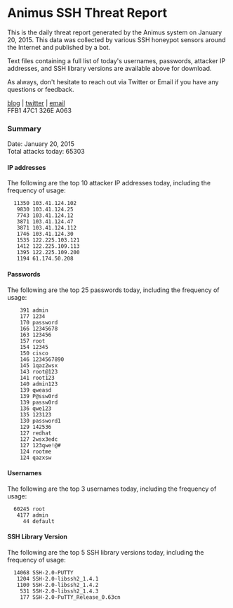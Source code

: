 # Animus SSH Threat Report

This is the daily threat report generated by the Animus system on January 20, 2015. This data was collected by various SSH honeypot sensors around the Internet and published by a bot.  

Text files containing a full list of today's usernames, passwords, attacker IP addresses, and SSH library versions are available above for download.  

As always, don't hesitate to reach out via Twitter or Email if you have any questions or feedback.  

[blog](http://morris.guru) | [twitter](https://twitter.com/andrew___morris) | [email](mailto:andrew@morris.guru)  
FFB1 47C1 326E A063  

### Summary

Date: January 20, 2015  
Total attacks today: 65303  

#### IP addresses
The following are the top 10 attacker IP addresses today, including the frequency of usage:
```
  11350 103.41.124.102
   9830 103.41.124.25
   7743 103.41.124.12
   3871 103.41.124.47
   3871 103.41.124.112
   1746 103.41.124.30
   1535 122.225.103.121
   1412 122.225.109.113
   1395 122.225.109.200
   1194 61.174.50.208
```

#### Passwords
The following are the top 25 passwords today, including the frequency of usage:
```
    391 admin
    177 1234
    170 password
    166 12345678
    163 123456
    157 root
    154 12345
    150 cisco
    146 1234567890
    145 1qaz2wsx
    143 root@123
    141 root123
    140 admin123
    139 qweasd
    139 P@ssw0rd
    139 passw0rd
    136 qwe123
    135 123123
    130 password1
    129 142536
    127 redhat
    127 2wsx3edc
    127 123qwe!@#
    124 rootme
    124 qazxsw
```

#### Usernames
The following are the top 3 usernames today, including the frequency of usage:
```
  60245 root
   4177 admin
     44 default
```

#### SSH Library Version
The following are the top 5 SSH library versions today, including the frequency of usage:
```
  14068 SSH-2.0-PUTTY
   1204 SSH-2.0-libssh2_1.4.1
   1100 SSH-2.0-libssh2_1.4.2
    531 SSH-2.0-libssh2_1.4.3
    177 SSH-2.0-PuTTY_Release_0.63cn
```
